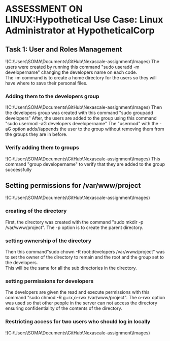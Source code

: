 # ASSESSMENT ON LINUX:Hypothetical Use Case: Linux Administrator at HypotheticalCorp
## Task 1: User and Roles Management
!(C:\Users\SOMA\Documents\GitHub\Nexascale-assignment\Images)
The users were created by running this command "sudo useradd -m developername" changing the developers name on each code.  
The -m command is to create a home directory for the users so they will have where to save their personal files.
### Adding them to the developers group
!(C:\Users\SOMA\Documents\GitHub\Nexascale-assignment\Images)
Then the developers group was created with this command "sudo groupadd developers"
After, the users are added to the group using this command "sudo usermod -aG developers developername"
The "usermod" with the -aG option adds//appends the user to the group without removing them from the groups they are in before.
### Verify adding them to groups
!(C:\Users\SOMA\Documents\GitHub\Nexascale-assignment\Images)
This command "group developername" to verify that they are added to the group successfully

## Setting permissions for /var/www/project
!(C:\Users\SOMA\Documents\GitHub\Nexascale-assignment\Images)
### creating of the directory
First, the directory was created with the command "sudo mkdir -p /var/www/project". 
The -p option is to create the parent directory.
### setting ownership of the directory
Then this command"sudo chown -R root:developers /var/www/project" was to set the owner of the directory to remain and the root and the group set to the developers.  
This will be the same for all the sub directories in the directory.
### setting permissions for developers
The developers are given the read and execute permissions with this command "sudo chmod -R g+rx,o-rwx /var/www/project".
The o-rwx option was used so that other people in the server can not access the directory ensuring confidentiality of the contents of the directory.

### Restricting access for two users who should log in locally
!(C:\Users\SOMA\Documents\GitHub\Nexascale-assignment\Images)





